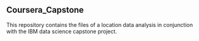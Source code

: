 ## Coursera_Capstone  
  
This repository contains the files of a location data analysis in conjunction with the IBM data science capstone project.
